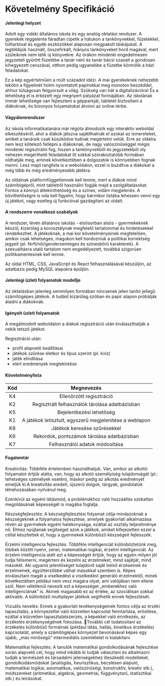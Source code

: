 # Követelmény Specifikáció

#### **Jelenlegi helyzet**

Adott egy vidéki általános iskola és egy analóg oktatási rendszer. A gyerekek reggelente fáradtan cipelik a hátukon a tankönyvekkel, füzetekkel, tolltartóval és egyéb eszközökkel alaposan megpakolt táskájukat. A legtöbbjük használt, összefirkált, hiányos tankönyveket hord magával, mert szüleiknek nem telik új könyvekre. Az órákon mindenki engedelmesen jegyzeteli gyűrött füzetébe a tanár néni és tanár bácsi szavait a gondosan kihegyezett ceruzával, otthon pedig ugyanebbe a füzetbe körmölik a házi feladatokat.

Ez a kép egyértelműen a múlt századot idézi. A mai gyerekeknek nehezebb lekötni a figyelmét holmi nyomtatott papírokkal meg monoton beszéddel, ahhoz túlságosan felgyorsult a világ. Szükség van hát a digitalizációra! És a lehetőség el is érkezett egy megnyert pályázat formájában. Az iskolának immár lehetősége van fejleszteni a gépparkját, tabletet biztosítani a diákoknak, és bizonyos folyamatokat átvinni az online térbe.

#### **Vágyálomrendszer**

Az iskola informatikatanára már régóta álmodozik egy interaktív weboldal elkészítéséről, ahol a diákok játszva sajátíthatnák el azokat az ismereteket, amiket a tanáraik csak küszködve tudnak megértetni velük. Erre az oldalra nem lesz kötelező fellépni a diákoknak, de nagy valószínűséggel mégis mindenki regisztrálni fog, hiszen a tankönyvekből és jegyzetekből oly nehezen megérthető feladatokat itt sokkal szórakoztatóbb formában oldhatják meg, aminek következtében a dolgozatok is könnyebben fognak menni. Lesz majd ranglista is a weboldalon, ezzel is buzdítva a diákokat a még több és még eredményesebb játékra.

Az oldalnak platformfüggetlennek kell lennie, mert a diákok mind számítógépről, mint tabletről használni fogják majd a szolgáltatásokat. Fontos a könnyű áttekinthetőség és a színes, vidám megjelenés. A bővíthetőségre is oda kell figyelni, hogy bármikor listába lehessen venni egy új játékot, vagy esetleg új funkcióval gazdagítani az oldalt.

#### **A rendszerre vonatkozó szabályok**

A rendszer, lévén általános iskolás - elsősorban alsós - gyermekeknek készül, kizárólag a korosztálynak megfelelő tartalommal és hirdetésekkel rendelkezhet. A játékoknak, a mai kor követelményeinek megfelelően, amikor csak lehetséges, magukon kell hordozniuk a politikai korrektség jegyeit (pl. férfi/női/gendersemleges és színesbőrű karakterek). A szexualitásra utaló tartalom nem engedélyezett, továbbá szigorúan politikamentesnek kell lennie.

Az oldal HTML, CSS, JavaScript és React felhasználásával készüljön, az adatbázis pedig MySQL alapokra épüljön.

#### **Jelenlegi üzleti folyamatok modellje**

Az oktatásban jelenleg semmilyen formában nincsenek jelen tanító jellegű számítógépes játékok. A tudást kizárólag szóban és papír alapon próbálják átadni a diákoknak. 

#### **Igényelt üzleti folyamatok**

A megálmodott weboldalon a diákok regisztráció után kiválaszthatják a nekik tetsző játékot.

Regisztráció után:

- profil alapvető beállításai
- játékok szűrése életkor és típus szerint (pl. kvíz)
- játék elindítása
- elért eredmények megtekintése

#### **Követelménylista**

| Kód  |                       Megnevezés                        |
| :--: | :-----------------------------------------------------: |
|  K4  |                Ellenőrzött regisztráció                 |
|  K2  |     Regisztrált felhasználók tárolása adatbázisban      |
|  K5  |                Bejelentkezési lehetőség                 |
|  K1  | A játékok letisztult, egyszerű megjelenítése a weblapon |
|  K8  |              Játékok keresése szűrésekkel               |
|  K6  |       Rekordok, pontszámok tárolása adatbázisban        |
|  K7  |             Felhasználói adatok módosítása              |

#### Fogalomtár

Kreativitás: Többféle értelemben használhatjuk. Van, amikor az alkotói folyamatot értjük alatta, van, hogy az alkotó személyiség tulajdonságát (pl.: tehetséges személyek esetén), máskor pedig az alkotás eredményét emeljük ki.A kreativitás eredeti, újszerű dolgok, tárgyak, gondolatok létrehozásában nyilvánul meg.

Ezenkívül az egyéni látásmód, a problémákhoz való hozzáállás szokatlan megoldásának képességét is magába foglalja.

Készségfejlesztés: A készségfejlesztési folyamat célja mindazoknak a készségeknek a folyamatos fejlesztése, amelyek gyakorlati alkalmazása révén az gyermekek egyéni hatékonysága, ezáltal az osztály teljesítménye nő.
Ehhez nyújtanak segítséget azok a játékok, amiket kifejezetten ezzel a céllal készítettek el, hogy a gyermekek különböző készségeit fejlesszék.

Érzelmi intelligencia fejlesztés: Többféle intelligenciát különböztetünk meg, többek között nyelvi, zenei, matematikai-logikai, érzelmi intelligenciát.
Az érzelmi intelligencia alatt azt a képességet értjük, hogy az egyén milyen jól tudja felismerni, megérteni és kezelni az érzelmeket, mind sajátját, mind másokét. Aki ugyanis jelentőséget tulajdonít saját belső érzéseinek és érzelmeinek, együttérzőbbé válhat másokkal szemben is. Képes elválasztani magát a viselkedést a viselkedést generáló érzelmektől, minek következtében például nem vesz magára olyat, ami valójában nem ellene szól. Nem véletlenül nevezik ezt a képességet „emberekhez való intelligenciának” is. Akinek magasabb ez az értéke, az szociálisan sokkal aktívabb.
A különböző multiplayer játékok segíthetik ennek fejlesztését.


Vizuális nevelés: Ennek a gyakorlati tevékenységeinek fontos célja az érzéki tapasztalás, a környezettel való közvetlen kapcsolat fenntartása, erősítése, ezáltal a közvetlen tapasztalatszerzés, a képekkel való érintkezés, az érzékelés érzékenységének fokozása. További cél tudatosítani az érzékelés különböző formáinak (például látás, hallás, kinetikus érzékelés) kapcsolatát, amely a számítógépes környezet bevonásával képes egy újabb, „más minőségű” intermediális szemléletet is kialakítani.


Matematikai fejlesztés: 
A tanulók matematikai gondolkodásának fejlesztése során alapvető cél, hogy mind inkább ki tudják választani és alkalmazni tudják a természeti és társadalmi jelenségekhez illeszkedő modelleket, gondolkodásmódokat (analógiás, heurisztikus, becslésen alapuló, matematikai logikai, axiomatikus, valószínűségi, konstruktív, kreatív stb.), módszereket (aritmetikai, algebrai, geometriai, függvénytani, statisztikai stb.) és leírásokat.
